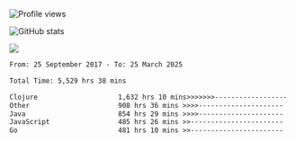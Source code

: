 ![Profile views](https://komarev.com/ghpvc/?username=liuchong)

![GitHub stats](https://github-readme-stats.vercel.app/api?username=liuchong&show_icons=true)

<img src="https://cr-skills-chart-widget.azurewebsites.net/api/api?username=liuchong&skills=Java,JavaScript,Python,Go,Rust,Zig&show-other-skills=true"/>

<!--START_SECTION:waka-->

```txt
From: 25 September 2017 - To: 25 March 2025

Total Time: 5,529 hrs 38 mins

Clojure                    1,632 hrs 10 mins>>>>>>>------------------   29.52 %
Other                      908 hrs 36 mins >>>>---------------------   16.43 %
Java                       854 hrs 29 mins >>>>---------------------   15.45 %
JavaScript                 485 hrs 26 mins >>-----------------------   08.78 %
Go                         481 hrs 10 mins >>-----------------------   08.70 %
```

<!--END_SECTION:waka-->
